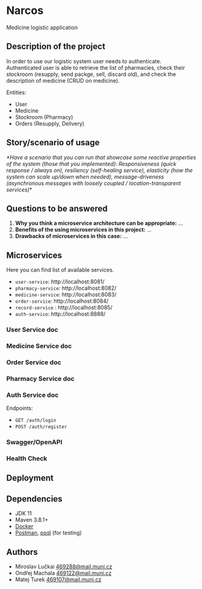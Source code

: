 # Narcos
Medicine logistic application

## Description of the project

In order to use our logistic system user needs to authenticate. Authenticated user is able to retrieve the list of pharmacies, check their stockroom (resupply, send packge, sell, discard old), and check the description of medicine (CRUD on medicine).

Entities:
  * User
  * Medicine
  * Stockroom (Pharmacy)
  * Orders (Resupply, Delivery)

## Story/scenario of usage

_*Have a scenario that you can run that showcase some reactive properties of the system (those that you implemented): Responsiveness (quick response / always on), resiliency (self-healing service), elasticity (how the system can scale up/down when needed), message-driveness (asynchronous messages with loosely coupled / location-transparent services)_*

## Questions to be answered

1. **Why you think a microservice architecture can be appropriate:** ...
1. **Benefits of the using microservices in this project:** ...
1. **Drawbacks of microservices in this case:** ...

## Microservices
Here you can find list of available services.
  * `user-service`: http://localhost:8081/
  * `pharmacy-service`: http://localhost:8082/
  * `medicine-service`: http://localhost:8083/
  * `order-service`: http://localhost:8084/
  * `record-service` : http://localhost:8085/
  * `auth-service`: http://localhost:8888/
 
### User Service doc
### Medicine Service doc
### Order Service doc
### Pharmacy Service doc
### Auth Service doc
Endpoints:  
  * `GET /auth/login`
  * `POST /auth/register `

### Swagger/OpenAPI

### Health Check

## Deployment

## Dependencies
 * JDK 11
 * Maven 3.8.1+
 * [Docker](https://www.docker.com/)
 * [Postman](https://www.postman.com/product/what-is-postman/), [psql](https://www.postgresql.org/docs/9.2/app-psql.html) (for testing)

## Authors
 * Miroslav Lučkai <469288@mail.muni.cz>
 * Ondřej Machala <469122@mail.muni.cz>
 * Matej Turek <469107@mail.muni.cz>
 
